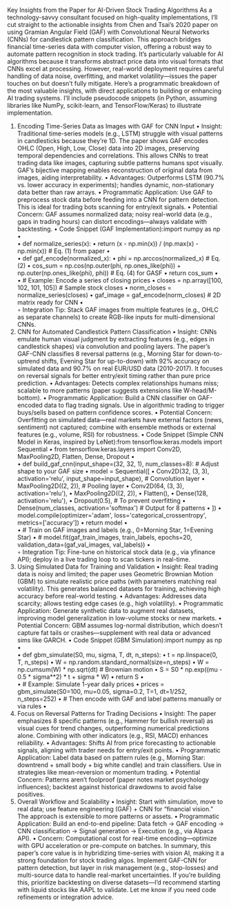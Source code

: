 Key Insights from the Paper for AI-Driven Stock Trading Algorithms
As a technology-savvy consultant focused on high-quality implementations, I’ll cut straight to the actionable insights from Chen and Tsai’s 2020 paper on using Gramian Angular Field (GAF) with Convolutional Neural Networks (CNNs) for candlestick pattern classification. This approach bridges financial time-series data with computer vision, offering a robust way to automate pattern recognition in stock trading. It’s particularly valuable for AI algorithms because it transforms abstract price data into visual formats that CNNs excel at processing. However, real-world deployment requires careful handling of data noise, overfitting, and market volatility—issues the paper touches on but doesn’t fully mitigate.
Here’s a programmatic breakdown of the most valuable insights, with direct applications to building or enhancing AI trading systems. I’ll include pseudocode snippets (in Python, assuming libraries like NumPy, scikit-learn, and TensorFlow/Keras) to illustrate implementation.
1. Encoding Time-Series Data as Images with GAF for CNN Input
	•	Insight: Traditional time-series models (e.g., LSTM) struggle with visual patterns in candlesticks because they’re 1D. The paper shows GAF encodes OHLC (Open, High, Low, Close) data into 2D images, preserving temporal dependencies and correlations. This allows CNNs to treat trading data like images, capturing subtle patterns humans spot visually. GAF’s bijective mapping enables reconstruction of original data from images, aiding interpretability.
	•	Advantages: Outperforms LSTM (90.7% vs. lower accuracy in experiments); handles dynamic, non-stationary data better than raw arrays.
	•	Programmatic Application: Use GAF to preprocess stock data before feeding into a CNN for pattern detection. This is ideal for trading bots scanning for entry/exit signals.
	•	Potential Concern: GAF assumes normalized data; noisy real-world data (e.g., gaps in trading hours) can distort encodings—always validate with backtesting.
	•	Code Snippet (GAF Implementation):import numpy as np
	•	
	•	def normalize_series(x):
	•	    return (x - np.min(x)) / (np.max(x) - np.min(x))  # Eq. (1) from paper
	•	
	•	def gaf_encode(normalized_x):
	•	    phi = np.arccos(normalized_x)  # Eq. (2)
	•	    cos_sum = np.cos(np.outer(phi, np.ones_like(phi)) + np.outer(np.ones_like(phi), phi))  # Eq. (4) for GASF
	•	    return cos_sum
	•	
	•	# Example: Encode a series of closing prices
	•	closes = np.array([100, 102, 101, 105])  # Sample stock closes
	•	norm_closes = normalize_series(closes)
	•	gaf_image = gaf_encode(norm_closes)  # 2D matrix ready for CNN
	•	
	◦	Integration Tip: Stack GAF images from multiple features (e.g., OHLC as separate channels) to create RGB-like inputs for multi-dimensional CNNs.
2. CNN for Automated Candlestick Pattern Classification
	•	Insight: CNNs emulate human visual judgment by extracting features (e.g., edges in candlestick shapes) via convolution and pooling layers. The paper’s GAF-CNN classifies 8 reversal patterns (e.g., Morning Star for down-to-uptrend shifts, Evening Star for up-to-down) with 92% accuracy on simulated data and 90.7% on real EUR/USD data (2010-2017). It focuses on reversal signals for better entry/exit timing rather than pure price prediction.
	•	Advantages: Detects complex relationships humans miss; scalable to more patterns (paper suggests extensions like W-head/M-bottom).
	•	Programmatic Application: Build a CNN classifier on GAF-encoded data to flag trading signals. Use in algorithmic trading to trigger buys/sells based on pattern confidence scores.
	•	Potential Concern: Overfitting on simulated data—real markets have external factors (news, sentiment) not captured; combine with ensemble methods or external features (e.g., volume, RSI) for robustness.
	•	Code Snippet (Simple CNN Model in Keras, inspired by LeNet):from tensorflow.keras.models import Sequential
	•	from tensorflow.keras.layers import Conv2D, MaxPooling2D, Flatten, Dense, Dropout
	•	
	•	def build_gaf_cnn(input_shape=(32, 32, 1), num_classes=8):  # Adjust shape to your GAF size
	•	    model = Sequential([
	•	        Conv2D(32, (3, 3), activation='relu', input_shape=input_shape),  # Convolution layer
	•	        MaxPooling2D((2, 2)),  # Pooling layer
	•	        Conv2D(64, (3, 3), activation='relu'),
	•	        MaxPooling2D((2, 2)),
	•	        Flatten(),
	•	        Dense(128, activation='relu'),
	•	        Dropout(0.5),  # To prevent overfitting
	•	        Dense(num_classes, activation='softmax')  # Output for 8 patterns
	•	    ])
	•	    model.compile(optimizer='adam', loss='categorical_crossentropy', metrics=['accuracy'])
	•	    return model
	•	
	•	# Train on GAF images and labels (e.g., 0=Morning Star, 1=Evening Star)
	•	# model.fit(gaf_train_images, train_labels, epochs=20, validation_data=(gaf_val_images, val_labels))
	•	
	◦	Integration Tip: Fine-tune on historical stock data (e.g., via yfinance API); deploy in a live trading loop to scan tickers in real-time.
3. Using Simulated Data for Training and Validation
	•	Insight: Real trading data is noisy and limited; the paper uses Geometric Brownian Motion (GBM) to simulate realistic price paths (with parameters matching real volatility). This generates balanced datasets for training, achieving high accuracy before real-world testing.
	•	Advantages: Addresses data scarcity; allows testing edge cases (e.g., high volatility).
	•	Programmatic Application: Generate synthetic data to augment real datasets, improving model generalization in low-volume stocks or new markets.
	•	Potential Concern: GBM assumes log-normal distribution, which doesn’t capture fat tails or crashes—supplement with real data or advanced sims like GARCH.
	•	Code Snippet (GBM Simulation):import numpy as np
	•	
	•	def gbm_simulate(S0, mu, sigma, T, dt, n_steps):
	•	    t = np.linspace(0, T, n_steps)
	•	    W = np.random.standard_normal(size=n_steps)
	•	    W = np.cumsum(W) * np.sqrt(dt)  # Brownian motion
	•	    S = S0 * np.exp((mu - 0.5 * sigma**2) * t + sigma * W)
	•	    return S
	•	
	•	# Example: Simulate 1-year daily prices
	•	prices = gbm_simulate(S0=100, mu=0.05, sigma=0.2, T=1, dt=1/252, n_steps=252)
	•	# Then encode with GAF and label patterns manually or via rules
	•	
4. Focus on Reversal Patterns for Trading Decisions
	•	Insight: The paper emphasizes 8 specific patterns (e.g., Hammer for bullish reversal) as visual cues for trend changes, outperforming numerical predictions alone. Combining with other indicators (e.g., RSI, MACD) enhances reliability.
	•	Advantages: Shifts AI from price forecasting to actionable signals, aligning with trader needs for entry/exit points.
	•	Programmatic Application: Label data based on pattern rules (e.g., Morning Star: downtrend + small body + big white candle) and train classifiers. Use in strategies like mean-reversion or momentum trading.
	•	Potential Concern: Patterns aren’t foolproof (paper notes market psychology influences); backtest against historical drawdowns to avoid false positives.
5. Overall Workflow and Scalability
	•	Insight: Start with simulation, move to real data; use feature engineering (GAF) + CNN for “financial vision.” The approach is extensible to more patterns or assets.
	•	Programmatic Application: Build an end-to-end pipeline: Data fetch → GAF encoding → CNN classification → Signal generation → Execution (e.g., via Alpaca API).
	•	Concern: Computational cost for real-time encoding—optimize with GPU acceleration or pre-compute on batches.
In summary, this paper’s core value is in hybridizing time-series with vision AI, making it a strong foundation for stock trading algos. Implement GAF-CNN for pattern detection, but layer in risk management (e.g., stop-losses) and multi-source data to handle real-market uncertainties. If you’re building this, prioritize backtesting on diverse datasets—I’d recommend starting with liquid stocks like AAPL to validate. Let me know if you need code refinements or integration advice.
